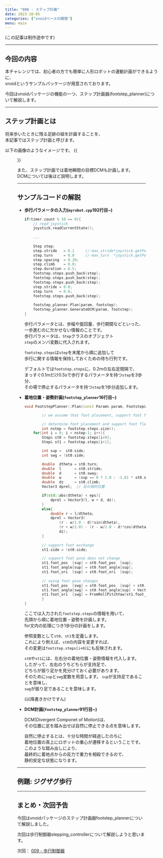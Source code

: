 ```yaml
---
title: "008 - ステップ計画"
date: 2023-10-05
categories: ["vnoidベースの開発"]
menu: main
---
```


(この記事は制作途中です)

---

## 今回の内容

本チャレンジでは、初心者の方でも簡単に人形ロボットの運動計画ができるように、  
vnoidというサンプルパッケージが用意されております。

今回はvnoidパッケージの機能の一つ、ステップ計画器(footstep_planner)について解説します。  

---

## ステップ計画とは

将来歩いたときに残る足跡の組を計画することを、  
本記事ではステップ計画と呼びます。

以下の画像のようなイメージです。
{{<figure src="./footstep_sample.png" class="center" alt="footstep_sample" width="50%">}}  

また、ステップ計画では着地瞬間の目標DCMも計画します。  
DCMについては後ほど説明します。

---

## サンプルコードの解説

-	**歩行パラメータの入力(`myrobot.cpp`192行目~)**
	
	```cpp {linenos=inline}
	if(timer.count % 10 == 0){
	    // read joystick
	    joystick.readCurrentState();
	    
	    ...
	    
	    Step step;
	    step.stride   = 0.1     //-max_stride*joystick.getPosition(Joystick::L_STICK_V_AXIS);
	    step.turn     = 0.0     //-max_turn  *joystick.getPosition(Joystick::L_STICK_H_AXIS);
	    step.spacing  = 0.20;
	    step.climb    = 0.0;
	    step.duration = 0.5;
	    footstep.steps.push_back(step);
	    footstep.steps.push_back(step);
	    footstep.steps.push_back(step);
	    step.stride = 0.0;
	    step.turn   = 0.0;
	    footstep.steps.push_back(step);
	    
	    footstep_planner.Plan(param, footstep);
	    footstep_planner.GenerateDCM(param, footstep);
	}
	```
	
	歩行パラメータとは、歩幅や旋回量、歩行期間などといった、  
	一歩進むのに欠かせない情報のことです。  
	歩行パラメータは、`Step`クラスのオブジェクト  
	`step`のメンバ変数に代入されます。
	
	`footstep.steps`は`step`を末尾から順に追加して  
	歩行に関する情報を保持しておくための待ち行列です。
	
	デフォルトでは`footstep.steps`に、0.2mの左右足間隔で、  
	まっすぐ0.1mだけ0.5sで歩行するパラメータを持つ`step`を3歩分、  
	その場で停止するパラメータを持つ`step`を1歩分追加します。

-	**着地位置・姿勢計画(`footstep_plenner`16行目~)**
	
	```cpp {linenos=inline}
	void FootstepPlanner::Plan(const Param& param, Footstep& footstep){
    
    	    // we assume that foot placement, support foot flag, and dcm of step[0] are specified from outside

    	    // determine foot placement and support foot flag of remaining steps
    	    int nstep = footstep.steps.size();
	    for(int i = 0; i < nstep-1; i++){
	        Step& st0 = footstep.steps[i+0];
	        Step& st1 = footstep.steps[i+1];

	        int sup =  st0.side;
	        int swg = !st0.side;

	        double  dtheta = st0.turn;
	        double  l      = st0.stride;
	        double  d      = st0.sway;
	        double  w      = (sup == 0 ? 1.0 : -1.0) * st0.spacing;
	        double  dz     = st0.climb;
	        Vector3 dprel;	// 足の相対位置

	        if(std::abs(dtheta) < eps){
	            dprel = Vector3(l, w + d, dz);
	        }
	        else{
	            double r = l/dtheta;
	            dprel = Vector3(
	                (r - w/2.0 - d)*sin(dtheta),
	                (r + w/2.0) - (r - w/2.0 - d)*cos(dtheta),
	                dz);
	        }
	    
	        // support foot exchange
	        st1.side = !st0.side;

	        // support foot pose does not change
	        st1.foot_pos  [sup] = st0.foot_pos  [sup];
	        st1.foot_angle[sup] = st0.foot_angle[sup];
	        st1.foot_ori  [sup] = st0.foot_ori  [sup];
	    
	        // swing foot pose changes
	        st1.foot_pos  [swg] = st0.foot_pos  [sup] + st0.foot_ori[sup]*dprel;
	        st1.foot_angle[swg] = st0.foot_angle[sup] + Vector3(0.0, 0.0, dtheta);
	        st1.foot_ori  [swg] = FromRollPitchYaw(st1.foot_angle[swg]);
	        }
	}
	```
	
	ここでは入力された`footstep.steps`の情報を用いて、  
	先頭から順に着地位置・姿勢を計画します。  
	for文内の処理につき1歩分の計画をします。
	
	参照変数として`st0`、`st1`を定義します。  
	これにより例えば、`st0`の内容を変更すれば、  
	その変更は`footstep.steps[i+0]`にも反映されます。
	
	`st0`や`st1`には、左右分の着地位置・姿勢情報を代入します。  
	したがって、左右のうちどちらが支持足で、  
	どちらが振り足かを見分けておく必要があります。  
	そのために`sup`と`swg`変数を用意します。
	`sup`が支持足であることを意味し、  
	`swg`が振り足であることを意味します。
	
	(以降書きかけですん)
	
-	**DCM計画(`footstep_planner`91行目~)**
	
	DCM(Divergent Componet of Motion)は、  
	その位置に足を踏み出せば自然に停止できる点を意味します。
	
	自然に停止するとは、十分な時間が経過したのちに  
	着地位置の真上にロボットの重心が遷移するということです。  
	このような踏み出しにより、  
	最終的に着地点からの反力で重力を相殺できるので、  
	静的安定な状態になります。

---

## 例題: ジグザグ歩行



---

## まとめ・次回予告

今回はvnoidパッケージのステップ計画器footstep_plannerについて解説しました。

次回は歩行制御器stepping_controllerについて解説しようと思います。

次回： [009 - 歩行制御器](https://koomiy.github.io/posts/stepping_controller/)
